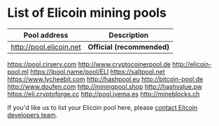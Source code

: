 # List of Elicoin mining pools

Pool address | Description
------------ | -----------
http://pool.elicoin.net | **Official (recommended)**
https://pool.cirserv.com
http://www.cryptocoinerpool.de
http://elicoin-pool.ml
https://lpool.name/pool/ELI
https://saltpool.net
https://www.lycheebit.com
http://hashpool.eu 
http://bitcoin-pool.de
http://www.doufen.com
http://miningpool.shop
http://hashvalue.pw
https://eli.cryptoforge.cc
http://pool.ivema.es
http://mineblocks.ch

If you'd like us to list your Elicoin pool here, please [contact Elicoin developers team](./README.md#contact-info-and-links).
